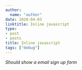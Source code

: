 ```yaml
---
author:
  name: "author"
date: 2020-04-03
linktitle: Inline javascript
type:
- post
- posts
title: Inline javascript
tags: ["debug"]
---
```


_Should show a email sign up form_

<script async data-uid="481686e31f" src="https://unique-writer-1890.ck.page/481686e31f/index.js"></script>